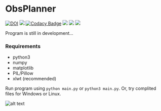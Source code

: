 # ObsPlanner

[![DOI](https://zenodo.org/badge/DOI/10.5281/zenodo.3601472.svg)](https://doi.org/10.5281/zenodo.3601472)
![](https://img.shields.io/github/languages/top/pavolgaj/ObsPlanner.svg?style=flat)
[![Codacy Badge](https://api.codacy.com/project/badge/Grade/19ecbcb993d0404ca318337e1f92ee87)](https://www.codacy.com?utm_source=github.com&amp;utm_medium=referral&amp;utm_content=pavolgaj/ObsPlanner&amp;utm_campaign=Badge_Grade)
![](https://img.shields.io/github/downloads/pavolgaj/ObsPlanner/total?label=GitHub&nbsp;downloads&style=flat)
![](https://img.shields.io/github/issues/pavolgaj/ObsPlanner.svg?style=flat)
![](https://img.shields.io/github/issues-closed/pavolgaj/ObsPlanner.svg?style=flat)

Program is still in development...

### Requirements
* python3
* numpy
* matplotlib
* PIL/Pillow
* xlwt (recommended)

Run program using ``python main.py`` or ``python3 main.py``. Or, try complited files for Windows or Linux.

![alt text](http://pavolg.6f.sk/files/main.jpg)
